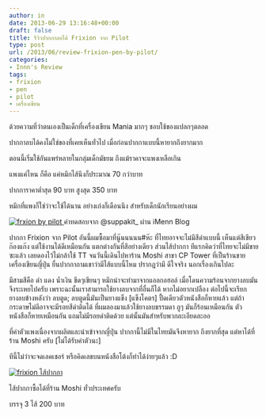 ```yaml
---
author: in
date: 2013-06-29 13:16:48+00:00
draft: false
title: รีวิวปากกาลบได้ Frixion จาก Pilot
type: post
url: /2013/06/review-frixion-pen-by-pilot/
categories:
- Innn's Review
tags:
- frixion
- pen
- pilot
- เครื่องเขียน
---
```


ด้วยความที่ว่าตนเองเป็นเด็กที่เครื่องเขียน Mania มากๆ ชอบใช้ของแปลกๆตลอด

ปากกาลบได้คงไม่ใช่ของที่เคยเห็นทั่วไป เมื่อก่อนปากกาแบบนี้หายากถึงยากมาก

ตอนนี้เริ่มใช้กันแพร่หลายในกลุ่มเด็กมัธยม ถึงแม้ราคาจะแพงเหลือเกิน

แพงแค่ไหน ก็คือ แค่หมึกไส้นึงก็ประมาณ 70 กว่าบาท

ปากการาคาต่ำสุด 90 บาท สูงสุด 350 บาท

หมึกที่แพงก็ใช่ว่าจะใช้ได้นาน อย่างเก่งก็เดือนนึง สำหรับเด็กนักเรียนอย่างผม

[![frxion by pilot](https://www.cyruszh.com/wp-content/uploads/2013/06/frixion-pen.jpg)
](https://www.cyruszh.com/wp-content/uploads/2013/06/frixion-pen.jpg) คำทดสอบจาก @suppakit_ ผ่าน iMenn Blog

<!-- more -->

ปากกา Frixion จาก Pilot อันนี้ผมซื้อมาที่นู๊นนนนน#ห๊ะ ที่ไทยอาจจะไม่มีสีดำแบบนี้ เห็นแต่สีเขียวก๊องแก๊ง แต่ใช้งานได้ดีเหมือนกัน แตกต่างกันที่สีอย่างเดียว ส่วนไส้ปากกา ทีแรกคิดว่าที่ไทยจะไม่มีขายซะแล้ว เลยดองไว้ไม่กล้าใช้ TT จนวันนี้เดินไปหาร้าน Moshi สาขา CP Tower ที่เป็นร้านขายเครื่องเขียนญี่ปุ่น ยื่นปากกาถามเขาว่ามีไส้แบบนี้ไหม ปรากฏว่ามี ดีใจจริง นอกเรื่องเกินไปละ

มีสามสีคือ ดำ แดง น้ำเงิน ขีดๆเขียนๆ หมึกน่าจะทำมาจากแอลกอฮอล์ เมื่อโดนความร้อนจากยางลบมันจึงระเหยไปครับ เพราะฉะนั้นเราสามารถใช้ยางลบจากที่อื่นก็ได้ หากไม่อยากเปลือง ต่อไปนี้จะเรียกยางลบข้างหลังว่า ลบตูด; ลบตูดนี้มันเป็นยางแข็ง [แข็งโคตร] ปื้ดเดียวตัวหนังสือก็หายแล้ว แต่ถ้ากระดาษไม่ดีอาจจะมีรอยสีดำติดได้ ที่ผมลองมาแล้วใช้ยางลบธรรมดา ถูๆ มันก็ร้อนเหมือนกัน ตัวหนังสือก็หายเหมือนกัน แถมไม่มีรอยดำติดด้วย แต่นั้นมันสำหรับพวกละเอียดละออ

ที่ค่าตัวแพงเนื่องจากผลิตและนำเข้าจากญี่ปุ่น ปากกานี้ไม่มีในไทยมันจึงหายาก ถึงยากที่สุด แต่หาได้ที่ร้าน Moshi ครับ [ไม่ได้รับค่าตัวนะ]

ทีนี้ไม่ว่าจะจดเลคเชอร์ หรือคิดเลขบนหนังสือโต้งก็ทำได้ง่ายๆแล้ว :D

[![frixion ไส้ปากกา](https://www.cyruszh.com/wp-content/uploads/2013/06/20130629_1931431.jpg)
](https://www.cyruszh.com/wp-content/uploads/2013/06/20130629_1931431.jpg)

ไส้ปากกาซื้อได้ที่ร้าน Moshi ทั่วประเทศครับ

บรรจุ 3 ไส้ 200 บาท
